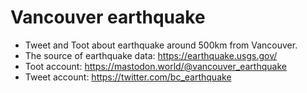 # Vancouver earthquake
- Tweet and Toot about earthquake around 500km from Vancouver.
- The source of earthquake data: https://earthquake.usgs.gov/
- Toot account: https://mastodon.world/@vancouver_earthquake
- Tweet account: https://twitter.com/bc_earthquake